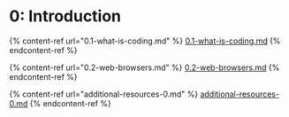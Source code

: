 # 0: Introduction

{% content-ref url="0.1-what-is-coding.md" %}
[0.1-what-is-coding.md](0.1-what-is-coding.md)
{% endcontent-ref %}

{% content-ref url="0.2-web-browsers.md" %}
[0.2-web-browsers.md](0.2-web-browsers.md)
{% endcontent-ref %}

{% content-ref url="additional-resources-0.md" %}
[additional-resources-0.md](additional-resources-0.md)
{% endcontent-ref %}
